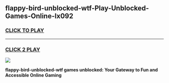 
## flappy-bird-unblocked-wtf-Play-Unblocked-Games-Online-lx092
<h3>
<a href="https://premium76.site?title=flappy-bird-unblocked-wtf&ref=25A">CLICK TO PLAY</a></h3>
<hr>

<h3>
<a href="https://premium76.site?title=flappy-bird-unblocked-wtf&ref=25A">CLICK 2 PLAY</a>
  
</h3>

<a href="https://premium76.site?title=flappy-bird-unblocked-wtf&ref=25A"><img src="https://clearcache.store/games.png"></a>


**flappy-bird-unblocked-wtf games unblocked: Your Gateway to Fun and Accessible Online Gaming**
